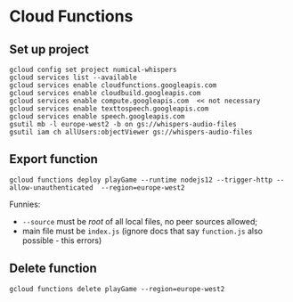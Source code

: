 # Cloud Functions

## Set up project
````
gcloud config set project numical-whispers  
gcloud services list --available
gcloud services enable cloudfunctions.googleapis.com  
gcloud services enable cloudbuild.googleapis.com
gcloud services enable compute.googleapis.com  << not necessary
gcloud services enable texttospeech.googleapis.com
gcloud services enable speech.googleapis.com
gsutil mb -l europe-west2 -b on gs://whispers-audio-files
gsutil iam ch allUsers:objectViewer gs://whispers-audio-files
````

## Export function
````
gcloud functions deploy playGame --runtime nodejs12 --trigger-http --allow-unauthenticated  --region=europe-west2
````
Funnies:
* `--source` must be *root* of all local files, no peer sources allowed;
* main file must be `index.js` (ignore docs that say `function.js` also possible - this errors)

## Delete function
````
gcloud functions delete playGame --region=europe-west2
````
